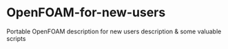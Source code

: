 # OpenFOAM-for-new-users
Portable OpenFOAM description for new users description &amp; some valuable scripts 
